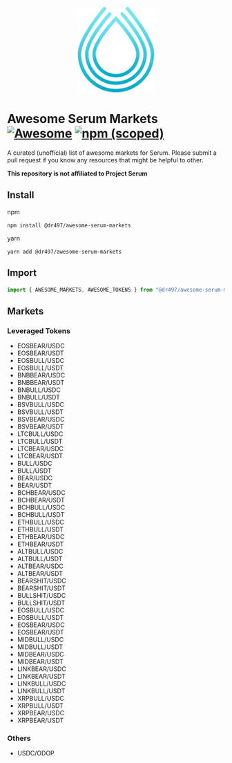 <p align="center">
<img height="200" src="/logo-serum.png">
</p>

# Awesome Serum Markets [![Awesome](https://awesome.re/badge.svg)](https://awesome.re) [![npm (scoped)](https://img.shields.io/npm/v/@dr497/awesome-serum-markets)](https://www.npmjs.com/package/@dr497/awesome-serum-markets)

A curated (unofficial) list of awesome markets for Serum. Please submit a pull request if you know any resources that might be helpful to other.

**This repository is not affiliated to Project Serum**

## Install

npm

```shell
npm install @dr497/awesome-serum-markets
```

yarn

```shell
yarn add @dr497/awesome-serum-markets
```

## Import

```typescript
import { AWESOME_MARKETS, AWESOME_TOKENS } from "@dr497/awesome-serum-markets";
```

## Markets

### Leveraged Tokens

- EOSBEAR/USDC
- EOSBEAR/USDT
- EOSBULL/USDC
- EOSBULL/USDT
- BNBBEAR/USDC
- BNBBEAR/USDT
- BNBULL/USDC
- BNBULL/USDT
- BSVBULL/USDC
- BSVBULL/USDT
- BSVBEAR/USDC
- BSVBEAR/USDT
- LTCBULL/USDC
- LTCBULL/USDT
- LTCBEAR/USDC
- LTCBEAR/USDT
- BULL/USDC
- BULL/USDT
- BEAR/USDC
- BEAR/USDT
- BCHBEAR/USDC
- BCHBEAR/USDT
- BCHBULL/USDC
- BCHBULL/USDT
- ETHBULL/USDC
- ETHBULL/USDT
- ETHBEAR/USDC
- ETHBEAR/USDT
- ALTBULL/USDC
- ALTBULL/USDT
- ALTBEAR/USDC
- ALTBEAR/USDT
- BEARSHIT/USDC
- BEARSHIT/USDT
- BULLSHIT/USDC
- BULLSHIT/USDT
- EOSBULL/USDC
- EOSBULL/USDT
- EOSBEAR/USDC
- EOSBEAR/USDT
- MIDBULL/USDC
- MIDBULL/USDT
- MIDBEAR/USDC
- MIDBEAR/USDT
- LINKBEAR/USDC
- LINKBEAR/USDT
- LINKBULL/USDC
- LINKBULL/USDT
- XRPBULL/USDC
- XRPBULL/USDT
- XRPBEAR/USDC
- XRPBEAR/USDT

### Others

- USDC/ODOP
